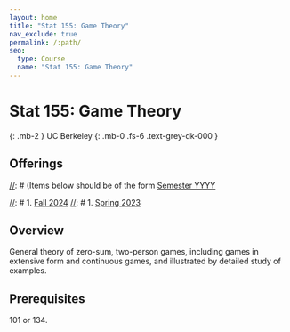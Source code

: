 ```yaml
---
layout: home
title: "Stat 155: Game Theory"
nav_exclude: true
permalink: /:path/
seo:
  type: Course
  name: "Stat 155: Game Theory"
---
```


# Stat 155: Game Theory
{: .mb-2 }
UC Berkeley
{: .mb-0 .fs-6 .text-grey-dk-000 }


## Offerings

[//]: # (Items below should be of the form [Semester YYYY](semester-year)

[//]: # (Notably the paths should not have leading slashes in real sites.)

[//]: # 1. [Fall 2024](/fall-2024)
[//]: # 1. [Spring 2023](/spring-2023)

## Overview

General theory of zero-sum, two-person games, including games in extensive form and continuous games, and illustrated by detailed study of examples. 

## Prerequisites

101 or 134. 
